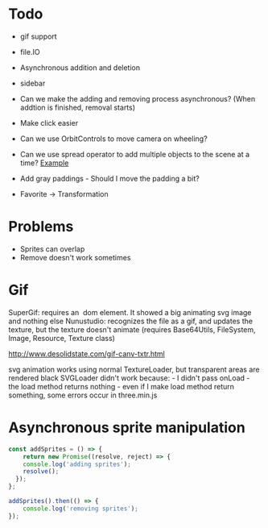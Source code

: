 # Todo

- gif support
- file.IO
- Asynchronous addition and deletion
- sidebar

- Can we make the adding and removing process asynchronous? (When addtion is finished, removal starts)
- Make click easier
- Can we use OrbitControls to move camera on wheeling?
- Can we use spread operator to add multiple objects to the scene at a time?
    [Example](https://codepen.io/looeee/pen/VbWLeM)
- Add gray paddings - Should I move the padding a bit?
- Favorite -> Transformation

# Problems

- Sprites can overlap
- Remove doesn't work sometimes

# Gif

SuperGif: requires an <img> dom element. It showed a big animating svg image and nothing else
Nunustudio: recognizes the file as a gif, and updates the texture, but the texture doesn't animate
    (requires Base64Utils, FileSystem, Image, Resource, Texture class)

http://www.desolidstate.com/gif-canv-txtr.html

svg animation works using normal TextureLoader, but transparent areas are rendered black
SVGLoader didn't work because:
    - I didn't pass onLoad
    - the load method returns nothing
    - even if I make load method return something, some errors occur in three.min.js

# Asynchronous sprite manipulation

```javascript
const addSprites = () => {
	return new Promise((resolve, reject) => {
  	console.log('adding sprites');
  	resolve();
  });
};

addSprites().then(() => {
	console.log('removing sprites');
});
```